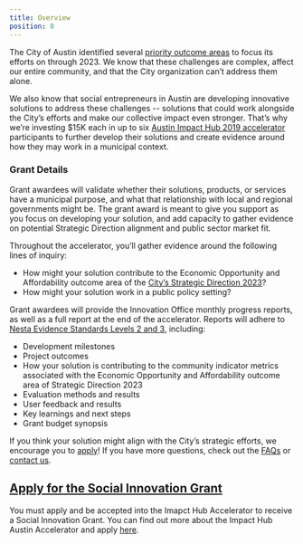 ```yaml
---
title: Overview
position: 0
---
```


The City of Austin identified several [priority outcome areas](https://austinstrategicplan.bloomfire.com/posts/3301043-austin-strategic-direction-2023-final) to focus its efforts on through 2023. We know that these challenges are complex, affect our entire community, and that the City organization can’t address them alone. 

We also know that social entrepreneurs in Austin are developing innovative solutions to address these challenges -- solutions that could work alongside the City’s efforts and make our collective impact even stronger. That’s why we’re investing $15K each in up to six [Austin Impact Hub 2019 accelerator](https://impacthubaustin.com/impact-accelerators/) participants to further develop their solutions and create evidence around how they may work in a municipal context.


### Grant Details

Grant awardees will validate whether their solutions, products, or services have a municipal purpose, and what that relationship with local and regional governments might be. The grant award is meant to give you support as you focus on developing your solution, and add capacity to gather evidence on potential Strategic Direction alignment and public sector market fit. 

Throughout the accelerator, you’ll gather evidence around the following lines of inquiry:

* How might your solution contribute to the Economic Opportunity and Affordability outcome area of the [City’s Strategic Direction 2023](https://austinstrategicplan.bloomfire.com/posts/3301043-austin-strategic-direction-2023-final)?
* How might your solution work in a public policy setting?

Grant awardees will provide the Innovation Office monthly progress reports, as well as a full report at the end of the accelerator. Reports will adhere to [Nesta Evidence Standards Levels 2 and 3](https://www.nesta.org.uk/feature/centre-social-action-our-evidence-base/nestas-standards-of-evidence/), including:

* Development milestones
* Project outcomes
* How your solution is contributing to the community indicator metrics associated with the Economic Opportunity and Affordability outcome area of Strategic Direction 2023
* Evaluation methods and results
* User feedback and results
* Key learnings and next steps
* Grant budget synopsis


If you think your solution might align with the City’s strategic efforts, we encourage you to [apply](https://docs.google.com/forms/d/e/1FAIpQLScJZzlrm-PHHqzfrqBlWD0ci0x5UjhuHhpt4Kd1U4huWkZvOA/viewform?usp=sf_link)! If you have more questions, check out the [FAQs](http://projects.austintexas.io/projects/social-innovation-grant/about/FAQs/) or [contact us](mailto:innovation@austintexas.gov). 

## [Apply for the Social Innovation Grant](https://docs.google.com/forms/d/e/1FAIpQLScJZzlrm-PHHqzfrqBlWD0ci0x5UjhuHhpt4Kd1U4huWkZvOA/viewform?usp=sf_link)

You must apply and be accepted into the Imapct Hub Accelerator to receive a Social Innovation Grant. You can find out more about the Impact Hub Austin Accelerator and apply [here](https://gust.com/programs/2019-austin-impact-accelerator).
